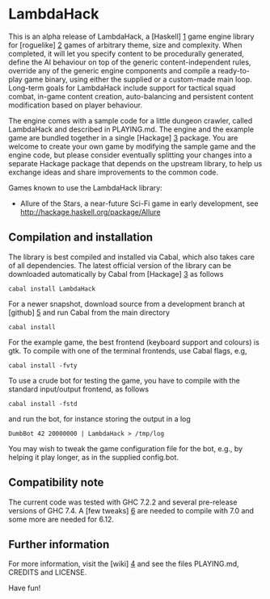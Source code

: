 LambdaHack
==========

This is an alpha release of LambdaHack, a [Haskell] [1] game engine
library for [roguelike] [2] games of arbitrary theme, size and complexity.
When completed, it will let you specify content to be procedurally generated,
define the AI behaviour on top of the generic content-independent rules,
override any of the generic engine components and compile a ready-to-play
game binary, using either the supplied or a custom-made main loop.
Long-term goals for LambdaHack include support for tactical squad combat,
in-game content creation, auto-balancing and persistent content modification
based on player behaviour.

The engine comes with a sample code for a little dungeon crawler,
called LambdaHack and described in PLAYING.md. The engine and the example
game are bundled together in a single [Hackage] [3] package.
You are welcome to create your own game by modifying the sample game
and the engine code, but please consider eventually splitting your changes
into a separate Hackage package that depends on the upstream library,
to help us exchange ideas and share improvements to the common code.

Games known to use the LambdaHack library:

* Allure of the Stars, a near-future Sci-Fi game in early development,
see http://hackage.haskell.org/package/Allure


Compilation and installation
----------------------------

The library is best compiled and installed via Cabal, which also takes care
of all dependencies. The latest official version of the library
can be downloaded automatically by Cabal from [Hackage] [3] as follows

    cabal install LambdaHack

For a newer snapshot, download source from a development branch
at [github] [5] and run Cabal from the main directory

    cabal install

For the example game, the best frontend (keyboard support and colours) is gtk.
To compile with one of the terminal frontends, use Cabal flags, e.g,

    cabal install -fvty

To use a crude bot for testing the game, you have to compile with
the standard input/output frontend, as follows

    cabal install -fstd

and run the bot, for instance storing the output in a log

    DumbBot 42 20000000 | LambdaHack > /tmp/log

You may wish to tweak the game configuration file for the bot,
e.g., by helping it play longer, as in the supplied config.bot.


Compatibility note
------------------

The current code was tested with GHC 7.2.2 and several pre-release versions
of GHC 7.4. A [few tweaks] [6] are needed to compile with 7.0
and some more are needed for 6.12.


Further information
-------------------

For more information, visit the [wiki] [4]
and see the files PLAYING.md, CREDITS and LICENSE.

Have fun!



[1]: http://www.haskell.org/
[2]: http://roguebasin.roguelikedevelopment.org/index.php?title=Berlin_Interpretation
[3]: http://hackage.haskell.org/package/LambdaHack
[4]: https://github.com/kosmikus/LambdaHack/wiki
[5]: http://github.com/kosmikus/LambdaHack
[6]: https://github.com/Mikolaj/Allure/commit/3d0aa5bef7a0ef39e7611d4e12229224f4cead75

